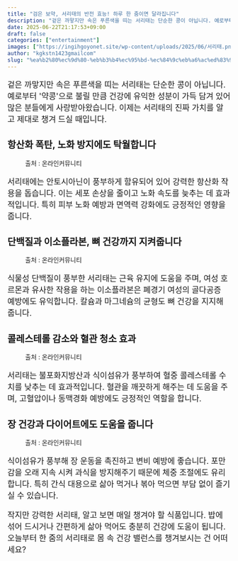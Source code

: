 ```yaml
---
title: "검은 보약, 서리태의 반전 효능! 하루 한 줌이면 달라집니다"
description: "겉은 까맣지만 속은 푸른색을 띠는 서리태는 단순한 콩이 아닙니다. 예로부터 '약콩'으로 불릴 만큼 건강에 유익한 성분이 가득 담겨 있어 많은 분들에게 사랑받아왔습니다. 이제는 서리태의 진짜 가치를 알고 제대로 챙겨 드실 때입니다."
date: 2025-06-22T21:17:53+09:00
draft: false
categories: ["entertainment"]
images: ["https://ingihgoyonet.site/wp-content/uploads/2025/06/서리태.png", "https://ingihgoyonet.site/wp-content/uploads/2025/06/pexels-andrew-31953354-683x1024.jpg", "https://ingihgoyonet.site/wp-content/uploads/2025/06/pexels-viktor-smith-593827-1393382-1024x678.jpg", "https://ingihgoyonet.site/wp-content/uploads/2025/06/pexels-jonathan-rios-388322-1033730-1-683x1024.jpg"]
author: "kgkstn1423gmailcom"
slug: "%ea%b2%80%ec%9d%80-%eb%b3%b4%ec%95%bd-%ec%84%9c%eb%a6%ac%ed%83%9c%ec%9d%98-%eb%b0%98%ec%a0%84-%ed%9a%a8%eb%8a%a5-%ed%95%98%eb%a3%a8-%ed%95%9c-%ec%a4%8c%ec%9d%b4%eb%a9%b4-%eb%8b%ac%eb%9d%bc%ec%a7%91"
---
```


<p style="font-size:18px">겉은 까맣지만 속은 푸른색을 띠는 서리태는 단순한 콩이 아닙니다. 예로부터 '약콩'으로 불릴 만큼 건강에 유익한 성분이 가득 담겨 있어 많은 분들에게 사랑받아왔습니다. 이제는 서리태의 진짜 가치를 알고 제대로 챙겨 드실 때입니다.</p> <h2 >항산화 폭탄, 노화 방지에도 탁월합니다</h2> <figure ><img src="https://ingihgoyonet.site/wp-content/uploads/2025/06/서리태.png" alt="" style="aspect-ratio:16/9;object-fit:cover"/><figcaption >출처 : 온라인커뮤니티</figcaption></figure> <p style="font-size:18px">서리태에는 안토시아닌이 풍부하게 함유되어 있어 강력한 항산화 작용을 돕습니다. 이는 세포 손상을 줄이고 노화 속도를 늦추는 데 효과적입니다. 특히 피부 노화 예방과 면역력 강화에도 긍정적인 영향을 줍니다.</p> <h2 >단백질과 이소플라본, 뼈 건강까지 지켜줍니다</h2> <figure ><img src="https://ingihgoyonet.site/wp-content/uploads/2025/06/pexels-andrew-31953354-683x1024.jpg" alt="" style="aspect-ratio:16/9;object-fit:cover"/><figcaption >출처 : 온라인커뮤니티</figcaption></figure> <p style="font-size:18px">식물성 단백질이 풍부한 서리태는 근육 유지에 도움을 주며, 여성 호르몬과 유사한 작용을 하는 이소플라본은 폐경기 여성의 골다공증 예방에도 유익합니다. 칼슘과 마그네슘의 균형도 뼈 건강을 지지해 줍니다.</p> <h2 >콜레스테롤 감소와 혈관 청소 효과</h2> <figure ><img src="https://ingihgoyonet.site/wp-content/uploads/2025/06/pexels-viktor-smith-593827-1393382-1024x678.jpg" alt="" style="aspect-ratio:16/9;object-fit:cover"/><figcaption >출처 : 온라인커뮤니티</figcaption></figure> <p style="font-size:18px">서리태는 불포화지방산과 식이섬유가 풍부하여 혈중 콜레스테롤 수치를 낮추는 데 효과적입니다. 혈관을 깨끗하게 해주는 데 도움을 주며, 고혈압이나 동맥경화 예방에도 긍정적인 역할을 합니다.</p> <h2 >장 건강과 다이어트에도 도움을 줍니다</h2> <figure ><img src="https://ingihgoyonet.site/wp-content/uploads/2025/06/pexels-jonathan-rios-388322-1033730-1-683x1024.jpg" alt="" style="aspect-ratio:16/9;object-fit:cover"/><figcaption >출처 : 온라인커뮤니티</figcaption></figure> <p style="font-size:18px">식이섬유가 풍부해 장 운동을 촉진하고 변비 예방에 좋습니다. 포만감을 오래 지속 시켜 과식을 방지해주기 때문에 체중 조절에도 유리합니다. 특히 간식 대용으로 삶아 먹거나 볶아 먹으면 부담 없이 즐기실 수 있습니다.</p> <p style="font-size:18px">작지만 강력한 서리태, 알고 보면 매일 챙겨야 할 식품입니다. 밥에 섞어 드시거나 간편하게 삶아 먹어도 충분히 건강에 도움이 됩니다. 오늘부터 한 줌의 서리태로 몸 속 건강 밸런스를 챙겨보시는 건 어떠세요?</p>